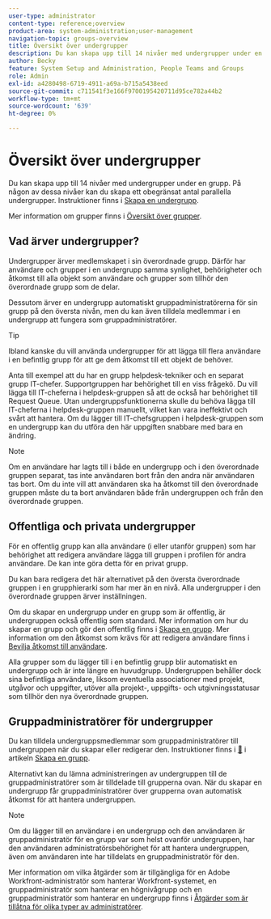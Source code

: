 ```yaml
---
user-type: administrator
content-type: reference;overview
product-area: system-administration;user-management
navigation-topic: groups-overview
title: Översikt över undergrupper
description: Du kan skapa upp till 14 nivåer med undergrupper under en grupp. På någon av dessa nivåer kan du skapa ett obegränsat antal parallella undergrupper.
author: Becky
feature: System Setup and Administration, People Teams and Groups
role: Admin
exl-id: a4280498-6719-4911-a69a-b715a5438eed
source-git-commit: c711541f3e166f9700195420711d95ce782a44b2
workflow-type: tm+mt
source-wordcount: '639'
ht-degree: 0%

---
```


# Översikt över undergrupper

Du kan skapa upp till 14 nivåer med undergrupper under en grupp. På någon av dessa nivåer kan du skapa ett obegränsat antal parallella undergrupper. Instruktioner finns i [Skapa en undergrupp](../../../administration-and-setup/manage-groups/create-and-manage-subgroups/create-a-subgroup.md).

Mer information om grupper finns i [Översikt över grupper](../../../administration-and-setup/manage-groups/groups-overview/groups.md).

## Vad ärver undergrupper?

Undergrupper ärver medlemskapet i sin överordnade grupp. Därför har användare och grupper i en undergrupp samma synlighet, behörigheter och åtkomst till alla objekt som användare och grupper som tillhör den överordnade grupp som de delar.

Dessutom ärver en undergrupp automatiskt gruppadministratörerna för sin grupp på den översta nivån, men du kan även tilldela medlemmar i en undergrupp att fungera som gruppadministratörer.

>[!TIP]
>
>Ibland kanske du vill använda undergrupper för att lägga till flera användare i en befintlig grupp för att ge dem åtkomst till ett objekt de behöver.
>
>Anta till exempel att du har en grupp helpdesk-tekniker och en separat grupp IT-chefer. Supportgruppen har behörighet till en viss frågekö. Du vill lägga till IT-cheferna i helpdesk-gruppen så att de också har behörighet till Request Queue. Utan undergruppsfunktionerna skulle du behöva lägga till IT-cheferna i helpdesk-gruppen manuellt, vilket kan vara ineffektivt och svårt att hantera. Om du lägger till IT-chefsgruppen i helpdesk-gruppen som en undergrupp kan du utföra den här uppgiften snabbare med bara en ändring.

>[!NOTE]
>
>Om en användare har lagts till i både en undergrupp och i den överordnade gruppen separat, tas inte användaren bort från den andra när användaren tas bort. Om du inte vill att användaren ska ha åtkomst till den överordnade gruppen måste du ta bort användaren både från undergruppen och från den överordnade gruppen.

## Offentliga och privata undergrupper

För en offentlig grupp kan alla användare (i eller utanför gruppen) som har behörighet att redigera användare lägga till gruppen i profilen för andra användare. De kan inte göra detta för en privat grupp.

Du kan bara redigera det här alternativet på den översta överordnade gruppen i en grupphierarki som har mer än en nivå. Alla undergrupper i den överordnade gruppen ärver inställningen.

Om du skapar en undergrupp under en grupp som är offentlig, är undergruppen också offentlig som standard. Mer information om hur du skapar en grupp och gör den offentlig finns i [Skapa en grupp](../../../administration-and-setup/manage-groups/create-and-manage-groups/create-a-group.md). Mer information om den åtkomst som krävs för att redigera användare finns i [Bevilja åtkomst till användare](../../../administration-and-setup/add-users/configure-and-grant-access/grant-access-other-users.md).

Alla grupper som du lägger till i en befintlig grupp blir automatiskt en undergrupp och är inte längre en huvudgrupp. Undergruppen behåller dock sina befintliga användare, liksom eventuella associationer med projekt, utgåvor och uppgifter, utöver alla projekt-, uppgifts- och utgivningsstatusar som tillhör den nya överordnade gruppen.

## Gruppadministratörer för undergrupper

<!--
Group Admins of a subgroup can't manage statuses or project preferences of the subgroup YET (Sprint 22/Oct 28, 2020)</p>
-->

Du kan tilldela undergruppsmedlemmar som gruppadministratörer till undergruppen när du skapar eller redigerar den. Instruktioner finns i [&#128279;](../../../administration-and-setup/manage-groups/create-and-manage-groups/create-a-group.md#create) i artikeln [Skapa en grupp](../../../administration-and-setup/manage-groups/create-and-manage-groups/create-a-group.md).

Alternativt kan du lämna administreringen av undergruppen till de gruppadministratörer som är tilldelade till grupperna ovan. När du skapar en undergrupp får gruppadministratörer över grupperna ovan automatisk åtkomst för att hantera undergruppen.

>[!NOTE]
>
>Om du lägger till en användare i en undergrupp och den användaren är gruppadministratör för en grupp var som helst ovanför undergruppen, har den användaren administratörsbehörighet för att hantera undergruppen, även om användaren inte har tilldelats en gruppadministratör för den.

Mer information om vilka åtgärder som är tillgängliga för en Adobe Workfront-administratör som hanterar Workfront-systemet, en gruppadministratör som hanterar en högnivågrupp och en gruppadministratör som hanterar en undergrupp finns i [Åtgärder som är tillåtna för olika typer av administratörer](../../../administration-and-setup/manage-groups/group-roles/group-actions-allowed-different-types-admins.md).
